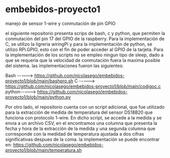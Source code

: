 # embebidos-proyecto1
manejo de sensor 1-wire y conmutación de pin GPIO

el siguiente repositorio presenta scrips de  bash, c y python, que permiten la conmutación del pin 17 del GPIO de la raspberry.
Para la implementación de C, se utilizo la ligreria wiringPi y para la implementación de python, se utilizo RPi.GPIO, esto con el fin de poder acceder al GPIO de la tarjeta.
Para la implementación de los scripts no se empleo ningun tipo de sleep, dado a que se requeria que la velocidad de conmutación fuera la maxima  posible del sistema.
las implementaciones fueron las siguientes:

Bash  -----> https://github.com/nicolasego/embebidos-proyecto1/blob/main/bashpro.sh
C     -----> https://github.com/nicolasego/embebidos-proyecto1/blob/main/codigoc.c
python-----> https://github.com/nicolasego/embebidos-proyecto1/blob/main/python.py

Por otro lado, el repositorio cuenta con un script adicional, que fue utilizado para la  extracción de medida de temperatura del sensor DS18B20 que funciona con protocolo 1-wire.
En dicho script, se accede a la medida y se envia a un archivo CSV, en el encontramos una columna que presenta la fecha y hora de la extracción de la medida y una segunda columna que corresponde con la medidad de temperatura ajustada a dos cifras significativas despues de la coma.
la implementación se puede encontrar en:
https://github.com/nicolasego/embebidos-proyecto1/blob/main/temperatura.sh

